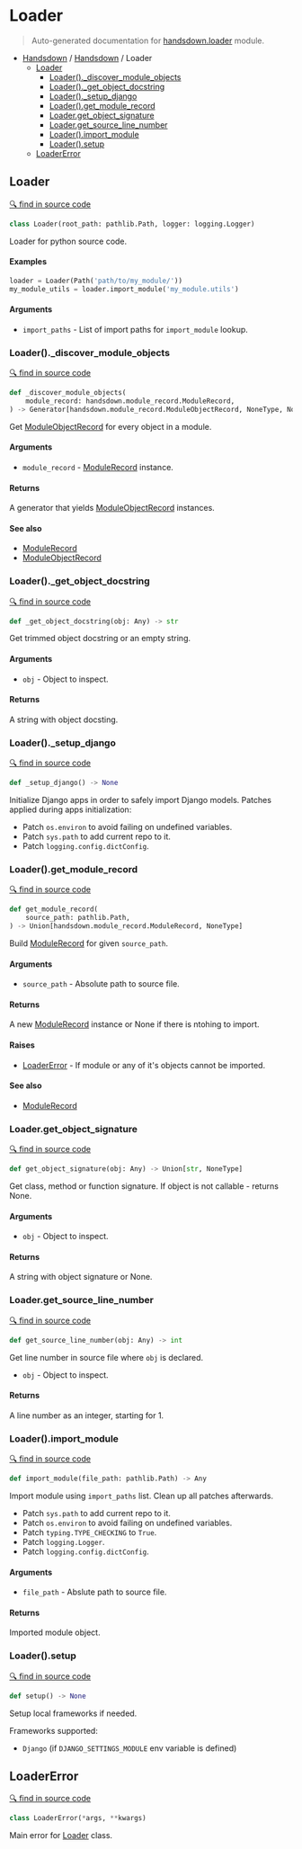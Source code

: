 # Loader

> Auto-generated documentation for [handsdown.loader](../handsdown/loader.py) module.

- [Handsdown](./README.md#handsdown) / [Handsdown](./handsdown_index.md#handsdown) / Loader
  - [Loader](#loader)
    - [Loader().\_discover\_module\_objects](#loader_discover_module_objects)
    - [Loader().\_get\_object\_docstring](#loader_get_object_docstring)
    - [Loader().\_setup\_django](#loader_setup_django)
    - [Loader().get\_module\_record](#loaderget_module_record)
    - [Loader.get\_object\_signature](#loaderget_object_signature)
    - [Loader.get\_source\_line\_number](#loaderget_source_line_number)
    - [Loader().import\_module](#loaderimport_module)
    - [Loader().setup](#loadersetup)
  - [LoaderError](#loadererror)

## Loader

[🔍 find in source code](../handsdown/loader.py#L24)

```python
class Loader(root_path: pathlib.Path, logger: logging.Logger)
```

Loader for python source code.

#### Examples

```python
loader = Loader(Path('path/to/my_module/'))
my_module_utils = loader.import_module('my_module.utils')
```

#### Arguments

- `import_paths` - List of import paths for `import_module` lookup.

### Loader().\_discover\_module\_objects

[🔍 find in source code](../handsdown/loader.py#L316)

```python
def _discover_module_objects(
    module_record: handsdown.module_record.ModuleRecord,
) -> Generator[handsdown.module_record.ModuleObjectRecord, NoneType, NoneType]
```

Get [ModuleObjectRecord](./handsdown_module_record.md#moduleobjectrecord) for every object in a module.

#### Arguments

- `module_record` - [ModuleRecord](./handsdown_module_record.md#modulerecord) instance.

#### Returns

A generator that yields [ModuleObjectRecord](./handsdown_module_record.md#moduleobjectrecord) instances.

#### See also

- [ModuleRecord](./handsdown_module_record.md#modulerecord)
- [ModuleObjectRecord](./handsdown_module_record.md#moduleobjectrecord)

### Loader().\_get\_object\_docstring

[🔍 find in source code](../handsdown/loader.py#L196)

```python
def _get_object_docstring(obj: Any) -> str
```

Get trimmed object docstring or an empty string.

#### Arguments

- `obj` - Object to inspect.

#### Returns

A string with object docsting.

### Loader().\_setup\_django

[🔍 find in source code](../handsdown/loader.py#L154)

```python
def _setup_django() -> None
```

Initialize Django apps in order to safely import Django models.
Patches applied during apps initialization:

- Patch `os.environ` to avoid failing on undefined variables.
- Patch `sys.path` to add current repo to it.
- Patch `logging.config.dictConfig`.

### Loader().get\_module\_record

[🔍 find in source code](../handsdown/loader.py#L83)

```python
def get_module_record(
    source_path: pathlib.Path,
) -> Union[handsdown.module_record.ModuleRecord, NoneType]
```

Build [ModuleRecord](./handsdown_module_record.md#modulerecord) for given `source_path`.

#### Arguments

- `source_path` - Absolute path to source file.

#### Returns

A new [ModuleRecord](./handsdown_module_record.md#modulerecord) instance or None if there is ntohing to import.

#### Raises

- [LoaderError](#loadererror) - If module or any of it's objects cannot be imported.

#### See also

- [ModuleRecord](./handsdown_module_record.md#modulerecord)

### Loader.get\_object\_signature

[🔍 find in source code](../handsdown/loader.py#L179)

```python
def get_object_signature(obj: Any) -> Union[str, NoneType]
```

Get class, method or function signature. If object is not callable -
returns None.

#### Arguments

- `obj` - Object to inspect.

#### Returns

A string with object signature or None.

### Loader.get\_source\_line\_number

[🔍 find in source code](../handsdown/loader.py#L410)

```python
def get_source_line_number(obj: Any) -> int
```

Get line number in source file where `obj` is declared.

- `obj` - Object to inspect.

#### Returns

A line number as an integer, starting for 1.

### Loader().import\_module

[🔍 find in source code](../handsdown/loader.py#L233)

```python
def import_module(file_path: pathlib.Path) -> Any
```

Import module using `import_paths` list. Clean up all patches afterwards.

- Patch `sys.path` to add current repo to it.
- Patch `os.environ` to avoid failing on undefined variables.
- Patch `typing.TYPE_CHECKING` to `True`.
- Patch `logging.Logger`.
- Patch `logging.config.dictConfig`.

#### Arguments

- `file_path` - Abslute path to source file.

#### Returns

Imported module object.

### Loader().setup

[🔍 find in source code](../handsdown/loader.py#L54)

```python
def setup() -> None
```

Setup local frameworks if needed.

Frameworks supported:
- `Django` (if `DJANGO_SETTINGS_MODULE` env variable is defined)

## LoaderError

[🔍 find in source code](../handsdown/loader.py#L18)

```python
class LoaderError(*args, **kwargs)
```

Main error for [Loader](#loader) class.
